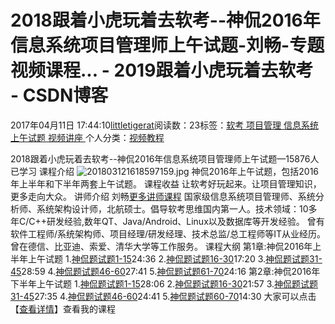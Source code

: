 
# 2018跟着小虎玩着去软考--神侃2016年信息系统项目管理师上午试题-刘畅-专题视频课程... - 2019跟着小虎玩着去软考 - CSDN博客

2017年04月11日 17:44:10[littletigerat](https://me.csdn.net/littletigerat)阅读数：23标签：[软考																](https://so.csdn.net/so/search/s.do?q=软考&t=blog)[项目管理																](https://so.csdn.net/so/search/s.do?q=项目管理&t=blog)[信息系统																](https://so.csdn.net/so/search/s.do?q=信息系统&t=blog)[上午试题																](https://so.csdn.net/so/search/s.do?q=上午试题&t=blog)[视频讲座																](https://so.csdn.net/so/search/s.do?q=视频讲座&t=blog)[
							](https://so.csdn.net/so/search/s.do?q=上午试题&t=blog)[
																					](https://so.csdn.net/so/search/s.do?q=信息系统&t=blog)个人分类：[视频教程																](https://blog.csdn.net/littletigerat/article/category/8286522)
[
																								](https://so.csdn.net/so/search/s.do?q=信息系统&t=blog)
[
				](https://so.csdn.net/so/search/s.do?q=项目管理&t=blog)
[
			](https://so.csdn.net/so/search/s.do?q=项目管理&t=blog)
[
		](https://so.csdn.net/so/search/s.do?q=软考&t=blog)

2018跟着小虎玩着去软考--神侃2016年信息系统项目管理师上午试题—15876人已学习
课程介绍
![201803121618597159.jpg](https://img-bss.csdn.net/201803121618597159.jpg)
神侃2016年上午试题，包括2016年上半年和下半年两套上午试题。
课程收益
让软考好玩起来。让项目管理知识，更多走向大众。
讲师介绍
刘畅[更多讲师课程](https://edu.csdn.net/lecturer/1295?utm_source=blog2edu)
国家级信息系统项目管理师、系统分析师、系统架构设计师，北航硕士。倡导软考思维国内第一人。技术领域：10多年C/C++研发经验,数年QT、Java/Android、Linux以及数据库等开发经验。
曾有软件工程师/系统架构师、项目经理/研发经理、技术总监/总工程师等IT从业经历。曾在德信、比亚迪、索爱、清华大学等工作服务。
课程大纲
第1章:神侃2016年上半年上午试题
1.[神侃题试题1-15](https://edu.csdn.net/course/play/4667/84345?utm_source=blog2edu)24:36
2.[神侃题试题16-30](https://edu.csdn.net/course/play/4667/84346?utm_source=blog2edu)17:20
3.[神侃题试题31-45](https://edu.csdn.net/course/play/4667/84347?utm_source=blog2edu)28:59
4.[神侃题试题46-60](https://edu.csdn.net/course/play/4667/84348?utm_source=blog2edu)27:41
5.[神侃题试题61-70](https://edu.csdn.net/course/play/4667/84349?utm_source=blog2edu)24:16
第2章:神侃2016年下半年上午试题
1.[神侃题试题1-15](https://edu.csdn.net/course/play/4667/84350?utm_source=blog2edu)28:06
2.[神侃题试题16-30](https://edu.csdn.net/course/play/4667/84351?utm_source=blog2edu)21:57
3.[神侃题试题31-45](https://edu.csdn.net/course/play/4667/84352?utm_source=blog2edu)27:35
4.[神侃题试题46-60](https://edu.csdn.net/course/play/4667/84353?utm_source=blog2edu)24:41
5.[神侃题试题60-70](https://edu.csdn.net/course/play/4667/84354?utm_source=blog2edu)14:30
大家可以点击【[查看详情](https://edu.csdn.net/course/detail/4667?utm_source=blog2edu)】查看我的课程

